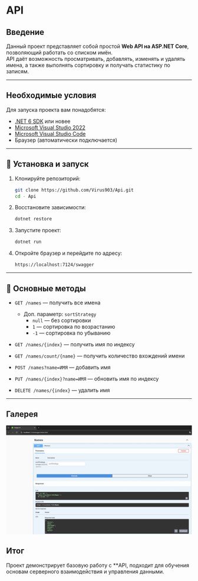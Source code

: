 # API

## Введение
Данный проект представляет собой простой **Web API на ASP.NET Core**, позволяющий работать со списком имён.  
API даёт возможность просматривать, добавлять, изменять и удалять имена, а также выполнять сортировку и получать статистику по записям.  

---

## Необходимые условия
Для запуска проекта вам понадобятся:
- [.NET 6 SDK](https://dotnet.microsoft.com/en-us/download/dotnet/6.0) или новее  
- [Microsoft Visual Studio 2022](https://visualstudio.microsoft.com/vs/)
- [Microsoft Visual Studio Code](https://code.visualstudio.com/)
- Браузер (автоматически подключается)  

---

## 🚀 Установка и запуск
1. Клонируйте репозиторий:
   ```bash
   git clone https://github.com/Virus903/Api.git
   cd - Api
   ```

2. Восстановите зависимости:
   ```bash
   dotnet restore
   ```

3. Запустите проект:
   ```bash
   dotnet run
   ```

4. Откройте браузер и перейдите по адресу:  

   ```
   https://localhost:7124/swagger
   ```

---

## 📌 Основные методы
- `GET /names` — получить все имена  
   - Доп. параметр: `sortStrategy`  
     - `null` — без сортировки  
     - `1` — сортировка по возрастанию  
     - `-1` — сортировка по убыванию  

- `GET /names/{index}` — получить имя по индексу  
- `GET /names/count/{name}` — получить количество вхождений имени  
- `POST /names?name=ИМЯ` — добавить имя  
- `PUT /names/{index}?name=ИМЯ` — обновить имя по индексу  
- `DELETE /names/{index}` — удалить имя  

---

## Галерея
![л](https://github.com/Virus903/Api/blob/main/Api.JPG)

## Итог
Проект демонстрирует базовую работу с **API, подходит для обучения основам серверного взаимодействия и управления данными.
